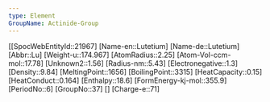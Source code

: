 ```yaml
---
type: Element
GroupName: Actinide-Group
---
```

[[SpocWebEntityId::21967]
[Name-en::Lutetium]
[Name-de::Lutetium]
[Abbr::Lu]
[Weight-u::174.967]
[AtomRadius::2.25]
[Atom-Vol-ccm-mol::17.78]
[Unknown2::1.56]
[Radius-nm::5.43]
[Electronegative::1.3]
[Density::9.84]
[MeltingPoint::1656]
[BoilingPoint::3315]
[HeatCapacity::0.15]
[HeatConduct::0.164]
[Enthalpy::18.6]
[FormEnergy-kj-mol::355.9]
[PeriodNo::6]
[GroupNo::37]
[]
[Charge-e::71]

